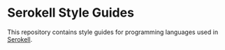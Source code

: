 <!--
 - SPDX-FileCopyrightText: 2019 Serokell <https://serokell.io>
 -
 - SPDX-License-Identifier: MPL-2.0
 -->

# Serokell Style Guides

This repository contains style guides for programming languages used
in [Serokell](https://serokell.io/).
